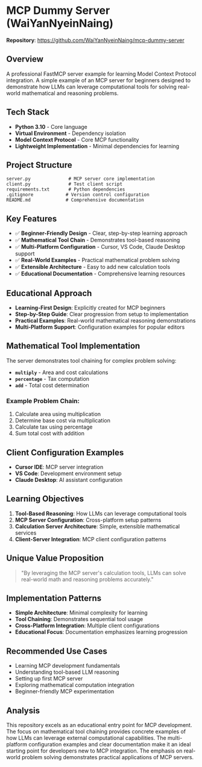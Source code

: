 # MCP Dummy Server (WaiYanNyeinNaing)

**Repository**: https://github.com/WaiYanNyeinNaing/mcp-dummy-server

## Overview
A professional FastMCP server example for learning Model Context Protocol integration. A simple example of an MCP server for beginners designed to demonstrate how LLMs can leverage computational tools for solving real-world mathematical and reasoning problems.

## Tech Stack
- **Python 3.10** - Core language
- **Virtual Environment** - Dependency isolation
- **Model Context Protocol** - Core MCP functionality
- **Lightweight Implementation** - Minimal dependencies for learning

## Project Structure
```
server.py              # MCP server core implementation
client.py              # Test client script
requirements.txt       # Python dependencies
.gitignore            # Version control configuration
README.md             # Comprehensive documentation
```

## Key Features
- ✅ **Beginner-Friendly Design** - Clear, step-by-step learning approach
- ✅ **Mathematical Tool Chain** - Demonstrates tool-based reasoning
- ✅ **Multi-Platform Configuration** - Cursor, VS Code, Claude Desktop support
- ✅ **Real-World Examples** - Practical mathematical problem solving
- ✅ **Extensible Architecture** - Easy to add new calculation tools
- ✅ **Educational Documentation** - Comprehensive learning resources

## Educational Approach
- **Learning-First Design**: Explicitly created for MCP beginners
- **Step-by-Step Guide**: Clear progression from setup to implementation
- **Practical Examples**: Real-world mathematical reasoning demonstrations
- **Multi-Platform Support**: Configuration examples for popular editors

## Mathematical Tool Implementation
The server demonstrates tool chaining for complex problem solving:
- **`multiply`** - Area and cost calculations
- **`percentage`** - Tax computation
- **`add`** - Total cost determination

### Example Problem Chain:
1. Calculate area using multiplication
2. Determine base cost via multiplication
3. Calculate tax using percentage
4. Sum total cost with addition

## Client Configuration Examples
- **Cursor IDE**: MCP server integration
- **VS Code**: Development environment setup
- **Claude Desktop**: AI assistant configuration

## Learning Objectives
1. **Tool-Based Reasoning**: How LLMs can leverage computational tools
2. **MCP Server Configuration**: Cross-platform setup patterns  
3. **Calculation Server Architecture**: Simple, extensible mathematical services
4. **Client-Server Integration**: MCP client configuration patterns

## Unique Value Proposition
> "By leveraging the MCP server's calculation tools, LLMs can solve real-world math and reasoning problems accurately."

## Implementation Patterns
- **Simple Architecture**: Minimal complexity for learning
- **Tool Chaining**: Demonstrates sequential tool usage
- **Cross-Platform Integration**: Multiple client configurations
- **Educational Focus**: Documentation emphasizes learning progression

## Recommended Use Cases
- Learning MCP development fundamentals
- Understanding tool-based LLM reasoning
- Setting up first MCP server
- Exploring mathematical computation integration
- Beginner-friendly MCP experimentation

## Analysis
This repository excels as an educational entry point for MCP development. The focus on mathematical tool chaining provides concrete examples of how LLMs can leverage external computational capabilities. The multi-platform configuration examples and clear documentation make it an ideal starting point for developers new to MCP integration. The emphasis on real-world problem solving demonstrates practical applications of MCP servers.